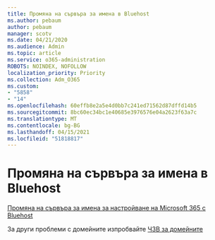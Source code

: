 ```yaml
---
title: Промяна на сървъра за имена в Bluehost
ms.author: pebaum
author: pebaum
manager: scotv
ms.date: 04/21/2020
ms.audience: Admin
ms.topic: article
ms.service: o365-administration
ROBOTS: NOINDEX, NOFOLLOW
localization_priority: Priority
ms.collection: Adm_O365
ms.custom:
- "5858"
- "14"
ms.openlocfilehash: 60effb8e2a5e4d0bb7c241ed71562d87dffd14b5
ms.sourcegitcommit: 8bc60ec34bc1e40685e3976576e04a2623f63a7c
ms.translationtype: MT
ms.contentlocale: bg-BG
ms.lasthandoff: 04/15/2021
ms.locfileid: "51818817"
---
```

# <a name="change-nameservers-at-bluehost"></a>Промяна на сървъра за имена в Bluehost

[Промяна на сървъра за имена за настройване на Microsoft 365 с Bluehost](https://docs.microsoft.com/microsoft-365/admin/dns/change-nameservers-at-bluehost?view=o365-worldwide)

За други проблеми с домейните изпробвайте  [ЧЗВ за домейните](https://docs.microsoft.com/microsoft-365/admin/setup/domains-faq?view=o365-worldwide)